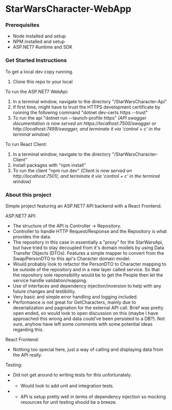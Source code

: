# StarWarsCharacter-WebApp

### Prerequisites

- Node installed and setup
- NPM installed and setup
- ASP.NET7 Runtime and SDK

### Get Started Instructions

To get a local dev copy running.
1. Clone this repo to your local

To run the ASP.NET7 WebApi: 
1. In a terminal window, navigate to the directory "/StarWarsCharacter-Api"
1. If first time, might have to trust the HTTPS development certificate by running the following command "dotnet dev-certs https --trust"
2. To run the api "dotnet run --launch-profile https" _(API swagger documentation is now served on https://localhost:7500/swagger or http://localhost:7499/swagger, and terminate it via 'control + c' in the terminal window)_

To run React Client: 
1. In a terminal window, navigate to the directory "/StarWarsCharacter-Client"
2. Install packages with "npm install"
3. To run the client "npm run dev" _(Client is now served on http://localhost:7501/, and terminate it via 'control + c' in the terminal window)_

### About this project

Simple project featuring an ASP.NET7 API backend with a React Frontend.

ASP.NET7 API:
- The structure of the API is Controller -> Repository. 
- Controller to handle HTTP Request/Response and the Repository is what provides the data.
- The repository in this case in essentially a "proxy" for the StarWarsApi, but have tried to stay decoupled from it's domain models by using Data Transfer Objects (DTOs). Features a simple mapper to convert from the SwapiPersonDTO to this api's Character domain model.
- Would probably look to refactor the PersonDTO to Character mapping to be outside of the repository and in a new layer called service. So that the repository sole reponsibility would be to get the People then let the service handle validation/mapping.
- Use of interfaces and dependency injection/inversion to help with any future changes and testibility.
- Very basic and simple error handling and logging included.
- Performance is not great for GetCharacters, mainly due to deserialization and pagination for the external API call. Brief was pretty open ended, so would look to open discussion on this (maybe I have approached this wrong and data could've been persisted to a DB?). Not sure, anyhow have left some comments with some potential ideas regarding this.

React Frontend:
- Nothing too special here, just a way of calling and displaying data from the API really.

Testing:
- Did not get around to writing tests for this unfortunately. 
- - Would look to add unit and integration tests.
- - API is setup pretty well in terms of dependency injection so mocking resources for unit testing should be a breeze.